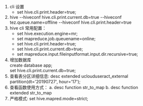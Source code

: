 
1. cli 设置
   * set hive.cli.print.header=true;
2. hive --hiveconf hive.cli.print.current.db=true --hiveconf tez.queue.name=offline --hiveconf hive.cli.print.header=true
3. hive cli 常用配置：  
   * set hive.execution.engine=mr;  
   * set mapreduce.job.queuename=online;  
   * set hive.cli.print.header=true;  
   * set hive.cli.print.current.db=true;
   * set mapreduce.input.fileinputformat.input.dir.recursive=true;
4. 增加数据库  
create database app;  
set hive.cli.print.current.db=true;
5. 查看表分区详细信息: desc extended uclouduseract_external partition(dt='20190727', hour='17');
6. 查看函数使用方式：
    a. desc function str_to_map
    b. desc function extended str_to_map
7. 严格模式: set hive.mapred.mode=strict;